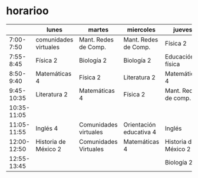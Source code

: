 # horarioo

|             | lunes                 | martes                | miercoles               | jueves               | viernes              |
|-------------|-----------------------|-----------------------|-------------------------|----------------------|----------------------|
| 7:00-7:50   | comunidades virtuales | Mant. Redes de Comp.  | Mant. Redes de Comp.    | Física 2             | Mant. Redes de comp. |
| 7:55-8:45   | Física 2              | Biología 2            | Biología 2              | Educación física     | Biología 2           |
| 8:50-9:40   | Matemáticas 4         | Física 2              | Literatura 2            | Matemáticas 4        | Matemáticas 4        |
| 9:45-10:35  | Literatura 2          | Matemáticas 4         | Física 2                | Mant. Redes de comp. | Física 2             |
| 10:35-11:05 |                       |                       |                         |                      |                      |
| 11:05-11:55 | Inglés 4              | Comunidades virtuales | Orientación educativa 4 | Inglés               | Historia de México 2 |
| 12:00-12:50 | Historia de México 2  | Comunidades Virtuales | Matemáticas 4           | Historia de México 2 | Literatura 2         |
| 12:55-13:45 |                       |                       |                         | Biología 2           | Inglés 4             |

